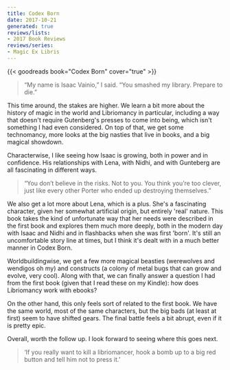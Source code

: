 ```yaml
---
title: Codex Born
date: 2017-10-21
generated: true
reviews/lists:
- 2017 Book Reviews
reviews/series:
- Magic Ex Libris
---
```

{{< goodreads book="Codex Born" cover="true" >}}

> “My name is Isaac Vainio,” I said. “You smashed my library. Prepare to die.”

This time around, the stakes are higher. We learn a bit more about the history of magic in the world and Libriomancy in particular, including a way that doesn't require Gutenberg's presses to come into being, which isn't something I had even considered. On top of that, we get some technomancy, more looks at the big nasties that live in books, and a big magical showdown.  

<!--more-->

Characterwise, I like seeing how Isaac is growing, both in power and in confidence. His relationships with Lena, with Nidhi, and with Gunteberg are all fascinating in different ways.  

> “You don’t believe in the risks. Not to you. You think you’re too clever, just like every other Porter who ended up destroying themselves.”

We also get a lot more about Lena, which is a plus. She's a fascinating character, given her somewhat artificial origin, but entirely 'real' nature. This book takes the kind of unfortunate way that her needs were described in the first book and explores them much more deeply, both in the modern day with Isaac and Nidhi and in flashbacks when she was first 'born'. It's still an uncomfortable story line at times, but I think it's dealt with in a much better manner in Codex Born.  

Worldbuildingwise, we get a few more magical beasties (werewolves and wendigos oh my) and constructs (a colony of metal bugs that can grow and evolve, very cool). Along with that, we can finally answer a question I had from the first book (given that I read these on my Kindle): how does Libriomancy work with ebooks?  

On the other hand, this only feels sort of related to the first book. We have the same world, most of the same characters, but the big bads (at least at first) seem to have shifted gears. The final battle feels a bit abrupt, even if it is pretty epic.  

Overall, worth the follow up. I look forward to seeing where this goes next.  

> ‘If you really want to kill a libriomancer, hook a bomb up to a big red button and tell him not to press it.’


